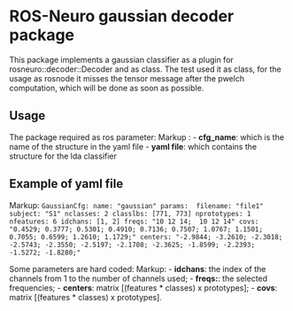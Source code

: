 # ROS-Neuro gaussian decoder package

This package implements a gaussian classifier as a plugin for rosneuro::decoder::Decoder and as class. The test used it as class, for the usage as rosnode it misses the tensor message after the pwelch computation, which will be done as soon as possible.

## Usage
The package required as ros parameter:
Markup : 
    - **cfg_name**: which is the name of the structure in the yaml file
    - **yaml file**: which contains the structure for the lda classifier

## Example of yaml file
Markup: 
`
GaussianCfg:
  name: "gaussian"
  params: 
    filename: "file1"
    subject: "S1"
    nclasses: 2
    classlbs: [771, 773]
    nprototypes: 1
    nfeatures: 6
    idchans: [1, 2]
    freqs: "10 12 14; 
            10 12 14"
    covs:    "0.4529;
              0.3777;
              0.5301;
              0.4910;
              0.7136;
              0.7507;
              1.0767;
              1.1501;
              0.7055;
              0.6599;
              1.2610;
              1.1729;"
    centers: "-2.9844;
              -3.2610;
              -2.3018;
              -2.5743;
              -2.3550;
              -2.5197;
              -2.1708;
              -2.3625;
              -1.8599;
              -2.2393;
              -1.5272;
              -1.8280;"
`

Some parameters are hard coded:
Markup: 
    - **idchans**: the index of the channels from 1 to the number of channels used;
    - **freqs:**: the selected frequencies;
    - **centers**: matrix [(features * classes) x prototypes];
    - **covs**: matrix [(features * classes) x prototypes]. 